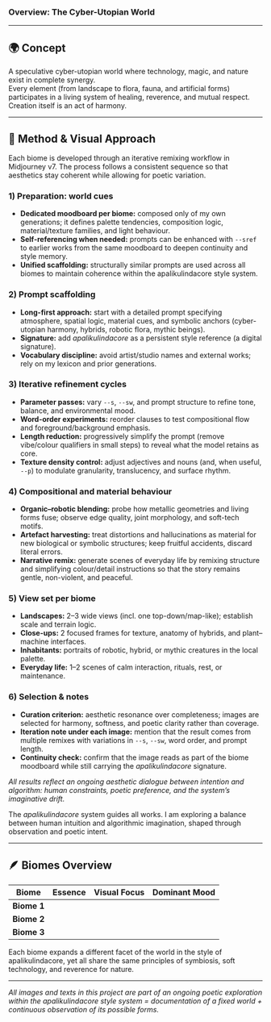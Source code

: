 ### Overview: The Cyber-Utopian World

---

## 🌍 Concept
A speculative cyber-utopian world where technology, magic, and nature exist in complete synergy.  
Every element (from landscape to flora, fauna, and artificial forms) participates in a living system of healing, reverence, and mutual respect.  
Creation itself is an act of harmony.  

---

## 🔬 Method & Visual Approach

Each biome is developed through an iterative remixing workflow in Midjourney v7. The process follows a consistent sequence so that aesthetics stay coherent while allowing for poetic variation.

### 1) Preparation: world cues
- **Dedicated moodboard per biome:** composed only of my own generations; it defines palette tendencies, composition logic, material/texture families, and light behaviour.
- **Self-referencing when needed:** prompts can be enhanced with `--sref` to earlier works from the same moodboard to deepen continuity and style memory.
- **Unified scaffolding:** structurally similar prompts are used across all biomes to maintain coherence within the apalikulindacore style system.

### 2) Prompt scaffolding
- **Long-first approach:** start with a detailed prompt specifying atmosphere, spatial logic, material cues, and symbolic anchors (cyber-utopian harmony, hybrids, robotic flora, mythic beings).
- **Signature:** add *apalikulindacore* as a persistent style reference (a digital signature).
- **Vocabulary discipline:** avoid artist/studio names and external works; rely on my lexicon and prior generations.

### 3) Iterative refinement cycles
- **Parameter passes:** vary `--s`, `--sw`, and prompt structure to refine tone, balance, and environmental mood.
- **Word-order experiments:** reorder clauses to test compositional flow and foreground/background emphasis.
- **Length reduction:** progressively simplify the prompt (remove vibe/colour qualifiers in small steps) to reveal what the model retains as core.
- **Texture density control:** adjust adjectives and nouns (and, when useful, `--p`) to modulate granularity, translucency, and surface rhythm.

### 4) Compositional and material behaviour
- **Organic–robotic blending:** probe how metallic geometries and living forms fuse; observe edge quality, joint morphology, and soft-tech motifs.
- **Artefact harvesting:** treat distortions and hallucinations as material for new biological or symbolic structures; keep fruitful accidents, discard literal errors.
- **Narrative remix:** generate scenes of everyday life by remixing structure and simplifying colour/detail instructions so that the story remains gentle, non-violent, and peaceful.

### 5) View set per biome
- **Landscapes:** 2–3 wide views (incl. one top-down/map-like); establish scale and terrain logic.
- **Close-ups:** 2 focused frames for texture, anatomy of hybrids, and plant–machine interfaces.
- **Inhabitants:** portraits of robotic, hybrid, or mythic creatures in the local palette.
- **Everyday life:** 1–2 scenes of calm interaction, rituals, rest, or maintenance.

### 6) Selection & notes
- **Curation criterion:** aesthetic resonance over completeness; images are selected for harmony, softness, and poetic clarity rather than coverage.
- **Iteration note under each image:** mention that the result comes from multiple remixes with variations in `--s`, `--sw`, word order, and prompt length.
- **Continuity check:** confirm that the image reads as part of the biome moodboard while still carrying the *apalikulindacore* signature.

_All results reflect an ongoing aesthetic dialogue between intention and algorithm: human constraints, poetic preference, and the system’s imaginative drift._



The *apalikulindacore* system guides all works. I am exploring a balance between human intuition and algorithmic imagination, shaped through observation and poetic intent.

---

## 🪶 Biomes Overview
| Biome | Essence | Visual Focus | Dominant Mood |
|-------|----------|---------------|----------------|
| **Biome 1** | 
| **Biome 2** | 
| **Biome 3** | 

Each biome expands a different facet of the world in the style of apalikulindacore, yet all share the same principles of symbiosis, soft technology, and reverence for nature.

---

*All images and texts in this project are part of an ongoing poetic exploration within the apalikulindacore style system = documentation of a fixed world + continuous observation of its possible forms.*
